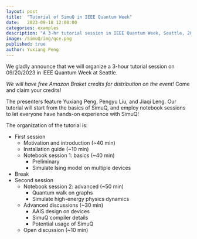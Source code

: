 ```yaml
---
layout: post
title:  "Tutorial of SimuQ in IEEE Quantum Week"
date:   2023-09-18 12:00:00
categories: examples
description: "A 3-hr tutorial session in IEEE Quantum Week, Seattle, 2023"
image: /SimuQ/img/qce.png
published: true
author: Yuxiang Peng
---
```


We gladly announce that we will organize a 3-hour tutorial session on 09/20/2023 in IEEE Quantum Week at Seattle.

*We will have free Amazon Braket credits for distribution on the event!* Come and claim your credits!

The presenters feature Yuxiang Peng, Pengyu Liu, and Jiaqi Leng. Our tutorial will start from the basics of SimuQ, and employ notebook sessions to let everyone have hands-on experience with SimuQ!

The organization of the tutorial is:

- First session
	- Motivation and introduction (~40 min)
	- Installation guide (~10 min)
	- Notebook session 1: basics (~40 min)
		- Preliminary
		- Simulate Ising model on multiple devices
- Break
- Second session
	- Notebook session 2: advanced (~50 min)
		- Quantum walk on graphs
		- Simulate high-energy physics dynamics
	- Advanced discussions (~30 min)
		- AAIS design on devices
		- SimuQ compiler details
		- Potential usage of SimuQ
	- Open discussion (~10 min)